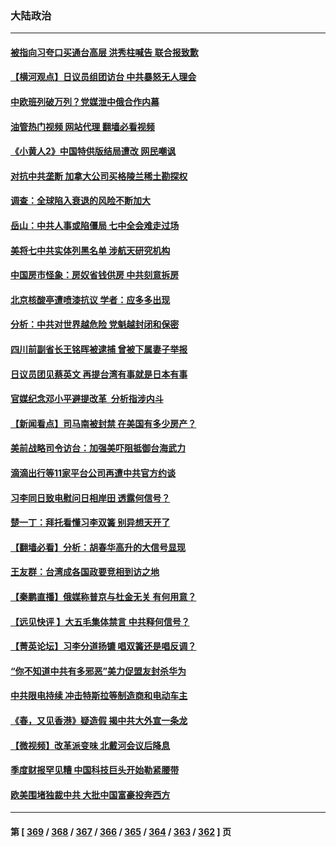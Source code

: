 ### 大陆政治
---
#### [被指向习夸口买通台高层 洪秀柱喊告 联合报致歉](../../pages/ncid277/n13808657.md?08241245) 
#### [【横河观点】日议员组团访台 中共暴怒无人理会](../../pages/ncid277/n13808647.md?08241245) 
#### [中欧班列破万列？党媒泄中俄合作内幕](../../pages/ncid277/n13807912.md?08241245) 
#### [油管热门视频 网站代理 翻墙必看视频](http://209.222.30.114:81/youtube.html?08241245)
#### [《小黄人2》中国特供版结局遭改 网民嘲讽](../../pages/ncid277/n13808563.md?08241245) 
#### [对抗中共垄断 加拿大公司买格陵兰稀土勘探权](../../pages/ncid277/n13808491.md?08241245) 
#### [调查：全球陷入衰退的风险不断加大](../../pages/ncid277/n13808549.md?08241245) 
#### [岳山：中共人事或陷僵局 七中全会难走过场](../../pages/ncid277/n13808465.md?08241245) 
#### [美将七中共实体列黑名单 涉航天研究机构](../../pages/ncid277/n13808533.md?08241245) 
#### [中国房市怪象：房奴省钱供房 中共刻意拆房](../../pages/ncid277/n13808524.md?08241245) 
#### [北京核酸亭遭喷漆抗议 学者：应多多出现](../../pages/ncid277/n13808352.md?08241245) 
#### [分析：中共对世界越危险 党魁越封闭和保密](../../pages/ncid277/n13807964.md?08241245) 
#### [四川前副省长王铭晖被逮捕 曾被下属妻子举报](../../pages/ncid277/n13808400.md?08241245) 
#### [日议员团见蔡英文 再提台湾有事就是日本有事](../../pages/ncid277/n13808307.md?08241245) 
#### [官媒纪念邓小平避提改革  分析指涉内斗](../../pages/ncid277/n13808255.md?08241245) 
#### [【新闻看点】司马南被封禁 在美国有多少房产？](../../pages/ncid277/n13807882.md?08241245) 
#### [美前战略司令访台：加强美吓阻抵御台海武力](../../pages/ncid277/n13808240.md?08241245) 
#### [滴滴出行等11家平台公司再遭中共官方约谈](../../pages/ncid277/n13808179.md?08241245) 
#### [习李同日致电慰问日相岸田 透露何信号？](../../pages/ncid277/n13807974.md?08241245) 
#### [楚一丁：拜托看懂习李双簧 别异想天开了](../../pages/ncid277/n13808170.md?08241245) 
#### [【翻墙必看】分析：胡春华高升的大信号显现](../../pages/ncid277/n13808142.md?08241245) 
#### [王友群：台湾成各国政要竞相到访之地](../../pages/ncid277/n13807989.md?08241245) 
#### [【秦鹏直播】俄媒称普京与杜金无关 有何用意？](../../pages/ncid277/n13807973.md?08241245) 
#### [【远见快评 】大五毛集体禁言 中共释何信号？](../../pages/ncid277/n13807969.md?08241245) 
#### [【菁英论坛】习李分道扬镳 唱双簧还是唱反调？](../../pages/ncid277/n13807948.md?08241245) 
#### [“你不知道中共有多邪恶”美力促盟友封杀华为](../../pages/ncid277/n13807923.md?08241245) 
#### [中共限电持续 冲击特斯拉等制造商和电动车主](../../pages/ncid277/n13807864.md?08241245) 
#### [《春，又见香港》疑造假 揭中共大外宣一条龙](../../pages/ncid277/n13807803.md?08241245) 
#### [【微视频】改革派变味 北戴河会议后降息](../../pages/ncid277/n13807743.md?08241245) 
#### [季度财报罕见糟 中国科技巨头开始勒紧腰带](../../pages/ncid277/n13807769.md?08241245) 
#### [欧美围堵独裁中共 大批中国富豪投奔西方](../../pages/ncid277/n13807782.md?08241245) 

---
#### 第 [ [369](./369.md?08241245) / [368](./368.md?08241245) / [367](./367.md?08241245) / [366](./366.md?08241245) / [365](./365.md?08241245) / [364](./364.md?08241245) / [363](./363.md?08241245) / [362](./362.md?08241245) ] 页
